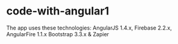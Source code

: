# code-with-angular1
The app uses these technologies: AngularJS 1.4.x, Firebase 2.2.x, AngularFire 1.1.x Bootstrap 3.3.x &amp; Zapier
